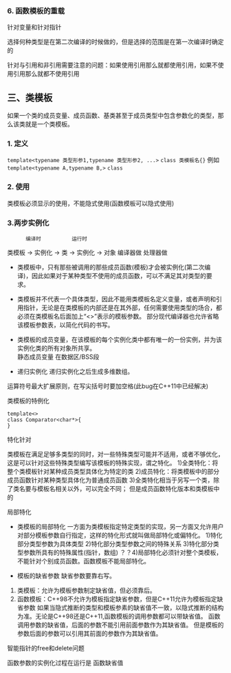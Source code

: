 

### 6. 函数模板的重载

针对变量和针对指针

选择何种类型是在第二次编译的时候做的，但是选择的范围是在第一次编译时确定的

针对与引用和非引用需要注意的问题：如果使用引用那么就都使用引用，如果不使用引用那么就都不使用引用

## 三、类模板
如果一个类的成员变量、成员函数、基类甚至于成员类型中包含参数化的类型，那么该类就是一个类模板。
### 1. 定义
`template<typename 类型形参1,typename 类型形参2, ...>`
`class 类模板名{}`
例如
`template<typename A,typename B,>`
`class`
### 2. 使用

类模板必须显示的使用，不能隐式使用(函数模板可以隐式使用)


### 3.两步实例化
          编译时          运行时
类模板 -> 实例化 -> 类 -> 实例化 -> 对象
         编译器做        处理器做
         
- 类模板中，只有那些被调用的那些成员函数(模板)才会被实例化(第二次编译)，因此如果对于某种类型不使用的成员函数，可以不满足其对类型的要求。
- 类模板并不代表一个具体类型，因此不能用类模板名定义变量，或者声明和引用指针，无论是在类模板的内部还是在其外部，任何需要使用类型的场合，都必须在类模板名后面加上“<>”表示的模板参数。
部分现代编译器也允许省略该模板参数表，以简化代码的书写。

- 类模板的成员变量，在该模板的每个实例化类中都有唯一的一份实例，并为该实例化类的所有对象所共享。         
静态成员变量 在数据区/BSS段
 
- 递归实例化
递归实例化之后生成多维数组。

运算符号最大扩展原则，在写尖括号时要加空格(此bug在C++11中已经解决)

类模板的特例化
```
template<>
class Comparator<char*>{
}
```
特化针对

类模板在满足足够多类型的同时，对一些特殊类型可能并不适用，或者不够优化，这是可以针对这些特殊类型编写该模板的特殊实现，谓之特化。
1)全类特化：将整个类模板针对某种成员类型具体化为特定的类
2)成员特化：将类模板中的部分成员函数针对某种类型具体化为普通成员函数
3)全类特化相当于另写一个类，除了类名要与模板名相关以外，可以完全不同；
但是成员函数特化版本和类模板中的

局部特化
- 类模板的局部特化
一方面为类模板指定特定类型的实现，另一方面又允许用户对部分模板参数自行指定，这样的特化形式就叫做局部特化或偏特化。
1)特化部分类型参数为具体类型
2)特化部分类型参数之间的特殊关系
3)特化部分类型参数所具有的特殊属性(指针，数组)
？？4)局部特化必须针对整个类模板，不能针对个别成员函数。函数模板不能局部特化。

- 模板的缺省参数
缺省参数要靠右写。
1) 类模板：允许为模板参数制定缺省值，但必须靠后。
2) 函数模板：C++98不允许为模板指定缺省参数，但是C++11允许为模板指定缺省参数
如果当隐式推断的类型和模板参素的缺省值不一致，以隐式推断的结构为准。无论是C++98还是C++11,函数模板的调用参数都可以带缺省值。
函数调用参数的缺省值，后面的参数不能引用前面参数作为其缺省值。
但是模板的参数后面的参数可以引用其前面的参数作为其缺省值。


智能指针的free和delete问题


函数参数的实例化过程在运行是
函数缺省值







